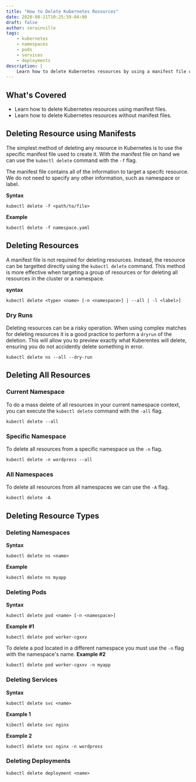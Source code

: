 ```yaml
---
title: "How to Delete Kubernetes Resources"
date: 2020-08-21T10:25:59-04:00
draft: false
author: serainville
tags:
    - kubernetes
    - namespaces
    - pods
    - services
    - deployments
description: |
    Learn how to delete Kubernetes resources by using a manifest file or by targeting the resource directly through the command-line.
---
```


## What's Covered
* Learn how to delete Kubernetes resources using manifest files.
* Learn how to delete Kubernetes resources without manifest files.

## Deleting Resource using Manifests
The simplest method of deleting any resource in Kubernetes is to use the specific manifest file used to create it. With the manifest file on hand we can use the `kubectl delete` command with the `-f` flag. 

The manifest file contains all of the information to target a specifc resource. We do not need to specify any other information, such as namespace or label.

**Syntax**
```shell
kubectl delete -f <path/to/file>
```

**Example**
```shell
kubectl delete -f namespace.yaml
```



## Deleting Resources
A manifest file is not required for deleting resources. Instead, the resource can be targetted directly using the `kubectl delete` command.  This method is more effective when targeting a group of resources or for deleting all resources in the cluster or a namespace.

**syntax**
```shell
kubectl delete <type> <name> [-n <namespace>] | --all | -l <label>]
```

### Dry Runs
Deleting resources can be a risky operation. When using complex matches for deleting resources it is a good practice to perform a `dryrun` of the deletion. This will allow you to preview exactly what Kuberentes will delete, ensuring you do not accidently delete something in error.

```shell
kubectl delete ns --all --dry-run
```

## Deleting All Resources
### Current Namespace
To do a mass delete of all resources in your current namespace context, you can execute the `kubectl delete` command with the `-all` flag.

```shell
kubectl delete --all
```

### Specific Namespace
To delete all resources from a specific namespace us the `-n` flag.

```shell
kubectl delete -n wordpress --all
```

### All Namespaces
To delete all resources from all namespaces we can use the `-A` flag.

```shell
kubectl delete -A
```

## Deleting Resource Types
### Deleting Namespaces

**Syntax**
```shell
kubectl delete ns <name>
```

**Example**
```shell
kubectl delete ns myapp
```

### Deleting Pods

**Syntax**
```shell
kubectl delete pod <name> [-n <namespace>]
```

**Example #1**
```shell
kubectl delete pod worker-cgxxv
```

To delete a pod located in a different namespace you must use the `-n` flag with the namespace's name.
**Example #2**
```shell
kubectl delete pod worker-cgxxv -n myapp
```

### Deleting Services
**Syntax**
```shell
kubectl delete svc <name>
```

**Example 1**
```shell
kibectl delete svc nginx
```

**Example 2**
```shell
kubectl delete svc nginx -n wordpress
```

### Deleting Deployments
```shell
kubectl delete deployment <name>
```


